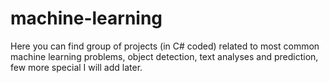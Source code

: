 # machine-learning
Here you can find group of projects (in C# coded) related to most common machine learning problems, object detection, text analyses and prediction, few more special I will add later.
